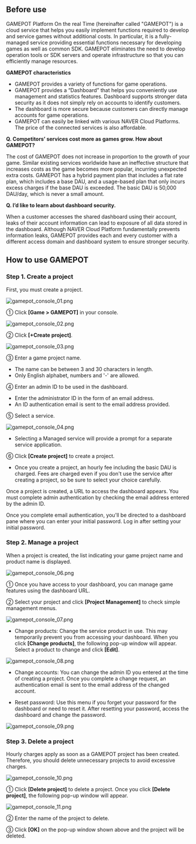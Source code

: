 ## Before use<a name="Beforeuse"></a>

GAMEPOT Platform On the real Time (hereinafter called "GAMEPOT") is a cloud service that helps you easily implement functions required to develop and service games without additional costs. In particular, it is a fully-managed service providing essential functions necessary for developing games as well as common SDK. GAMEPOT eliminates the need to develop operation tools or SDK servers and operate infrastructure so that you can efficiently manage resources.

**GAMEPOT characteristics**

- GAMEPOT provides a variety of functions for game operations.
- GAMEPOT provides a “Dashboard” that helps you conveniently use management and statistics features. Dashboard supports stronger data security as it does not simply rely on accounts to identify customers.
- The dashboard is more secure because customers can directly manage accounts for game operations.
- GAMEPOT can easily be linked with various NAVER Cloud Platforms. The price of the connected services is also affordable.

**Q. Competitors’ services cost more as games grow. How about GAMEPOT?**

The cost of GAMEPOT does not increase in proportion to the growth of your game. Similar existing services worldwide have an ineffective structure that increases costs as the game becomes more popular, incurring unexpected extra costs. GAMEPOT has a hybrid payment plan that includes a flat rate plan, which includes a base DAU, and a usage-based plan that only incurs excess charges if the base DAU is exceeded. The basic DAU is 50,000 DAU/day, which is never a small amount.

**Q. I’d like to learn about dashboard security.**

When a customer accesses the shared dashboard using their account, leaks of their account information can lead to exposure of all data stored in the dashboard. Although NAVER Cloud Platform fundamentally prevents information leaks, GAMEPOT provides each and every customer with a different access domain and dashboard system to ensure stronger security.

## How to use GAMEPOT<a name="HowtouseGAMEPOT"></a>

### Step 1. Create a project<a name="Step1Createaproject"></a>

First, you must create a project.

![gamepot_console_01.png](https://cdn.document360.io/6998976f-9d95-4df8-b847-d375892b92c2/Images/Documentation/gamepot_console_01%283%29.png)

① Click **[Game &gt; GAMEPOT]** in your console.

![gamepot_console_02.png](https://cdn.document360.io/6998976f-9d95-4df8-b847-d375892b92c2/Images/Documentation/gamepot_console_02%283%29.png)

② Click **[+Create project]**.

![gamepot_console_03.png](https://cdn.document360.io/6998976f-9d95-4df8-b847-d375892b92c2/Images/Documentation/gamepot_console_03%283%29.png)

③ Enter a game project name.

- The name can be between 3 and 30 characters in length.
- Only English alphabet, numbers and '-' are allowed.

④ Enter an admin ID to be used in the dashboard.

- Enter the administrator ID in the form of an email address.
- An ID authentication email is sent to the email address provided.

⑤ Select a service.

![gamepot_console_04.png](https://cdn.document360.io/6998976f-9d95-4df8-b847-d375892b92c2/Images/Documentation/gamepot_console_04%283%29.png)

- Selecting a Managed service will provide a prompt for a separate service application.

⑥ Click **[Create project]** to create a project.

- Once you create a project, an hourly fee including the basic DAU is charged. Fees are charged even if you don't use the service after creating a project, so be sure to select your choice carefully.

Once a project is created, a URL to access the dashboard appears. You must complete admin authentication by checking the email address entered by the admin ID.

Once you complete email authentication, you'll be directed to a dashboard pane where you can enter your initial password. Log in after setting your initial password.

### Step 2. Manage a project<a name="Step2Manageaproject"></a>

When a project is created, the list indicating your game project name and product name is displayed.

![gamepot_console_06.png](https://cdn.document360.io/6998976f-9d95-4df8-b847-d375892b92c2/Images/Documentation/gamepot_console_06%283%29.png)

① Once you have access to your dashboard, you can manage game features using the dashboard URL.

② Select your project and click **[Project Management]** to check simple management menus.

![gamepot_console_07.png](https://cdn.document360.io/6998976f-9d95-4df8-b847-d375892b92c2/Images/Documentation/gamepot_console_07%283%29.png)

- Change products: Change the service product in use. This may temporarily prevent you from accessing your dashboard. When you click **[Change products]**, the following pop-up window will appear. Select a product to change and click **[Edit]**.

![gamepot_console_08.png](https://cdn.document360.io/6998976f-9d95-4df8-b847-d375892b92c2/Images/Documentation/gamepot_console_08%284%29.png)

- Change accounts: You can change the admin ID you entered at the time of creating a project. Once you complete a change request, an authentication email is sent to the email address of the changed account.

- Reset password: Use this menu if you forget your password for the dashboard or need to reset it. After resetting your password, access the dashboard and change the password.

![gamepot_console_09.png](https://cdn.document360.io/6998976f-9d95-4df8-b847-d375892b92c2/Images/Documentation/gamepot_console_09%283%29.png)

### Step 3. Delete a project<a name="Step3Deleteaproject"></a>

Hourly charges apply as soon as a GAMEPOT project has been created. Therefore, you should delete unnecessary projects to avoid excessive charges.

![gamepot_console_10.png](https://cdn.document360.io/6998976f-9d95-4df8-b847-d375892b92c2/Images/Documentation/gamepot_console_10%283%29.png)

① Click **[Delete project]** to delete a project. Once you click **[Delete project]**, the following pop-up window will appear.

![gamepot_console_11.png](https://cdn.document360.io/6998976f-9d95-4df8-b847-d375892b92c2/Images/Documentation/gamepot_console_11%284%29.png)

② Enter the name of the project to delete.

③ Click **[OK]** on the pop-up window shown above and the project will be deleted.
